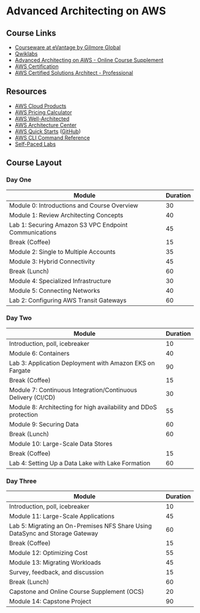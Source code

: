 # Advanced Architecting on AWS

## Course Links

* [Courseware at eVantage by Gilmore Global](https://evantage.gilmoreglobal.com/#/user/signin)
* [Qwiklabs](https://ddls.qwiklabs.com/)
* [Advanced Architecting on AWS - Online Course Supplement](https://www.aws.training/Details/eLearning?id=56205)
* [AWS Certification](https://aws.amazon.com/certification/)
* [AWS Certified Solutions Architect - Professional](https://aws.amazon.com/certification/certified-solutions-architect-professional/)

## Resources

* [AWS Cloud Products](https://aws.amazon.com/products/)
* [AWS Pricing Calculator](https://calculator.aws/#/)
* [AWS Well-Architected](https://aws.amazon.com/architecture/well-architected/)
* [AWS Architecture Center](https://aws.amazon.com/architecture/)
* [AWS Quick Starts](https://aws.amazon.com/quickstart/) ([GitHub](https://github.com/aws-quickstart/))
* [AWS CLI Command Reference](https://docs.aws.amazon.com/cli/latest/index.html)
* [Self-Paced Labs](https://aws.amazon.com/training/self-paced-labs/)

## Course Layout

### Day One

|Module|Duration|
|-|-|
|Module 0: Introductions and Course Overview|30|
|Module 1: Review Architecting Concepts|40|
|Lab 1: Securing Amazon S3 VPC Endpoint Communications|45|
|Break (Coffee)|15|
|Module 2: Single to Multiple Accounts|35|
|Module 3: Hybrid Connectivity|45|
|Break (Lunch)|60|
|Module 4: Specialized Infrastructure|30|
|Module 5: Connecting Networks|40|
|Lab 2: Configuring AWS Transit Gateways|60|

### Day Two

|Module|Duration|
|-|-|
|Introduction, poll, icebreaker|10|
|Module 6: Containers|40|
|Lab 3: Application Deployment with Amazon EKS on Fargate|90|
|Break (Coffee)|15|
|Module 7: Continuous Integration/Continuous Delivery (CI/CD)|30|
|Module 8: Architecting for high availability and DDoS protection|55|
|Module 9: Securing Data|60|
|Break (Lunch)|60|
|Module 10: Large-Scale Data Stores
|Break (Coffee)|15|
|Lab 4: Setting Up a Data Lake with Lake Formation|60|

### Day Three

|Module|Duration|
|-|-|
|Introduction, poll, icebreaker|10|
|Module 11: Large-Scale Applications|45|
|Lab 5: Migrating an On-Premises NFS Share Using DataSync and Storage Gateway|60|
|Break (Coffee)|15|
|Module 12: Optimizing Cost|55|
|Module 13: Migrating Workloads|45|
|Survey, feedback, and discussion|15|
|Break (Lunch)|60|
|Capstone and Online Course Supplement (OCS)|20|
|Module 14: Capstone Project|90|
